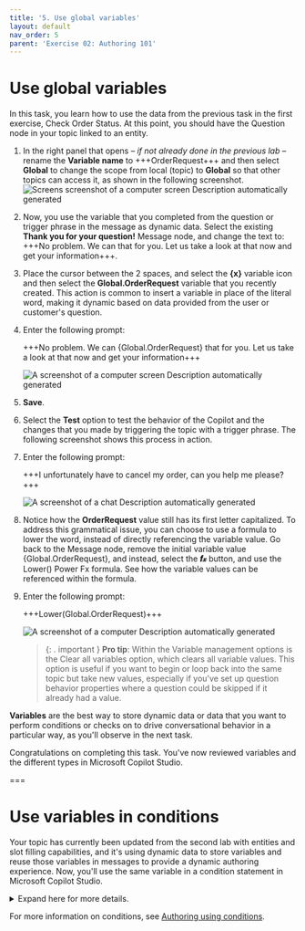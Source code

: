 ```yaml
---
title: '5. Use global variables'
layout: default
nav_order: 5
parent: 'Exercise 02: Authoring 101'
---
```


# Use global variables

In this task, you learn how to use the data from the previous task in the first exercise, Check Order Status. At this point, you should have the Question node in your topic linked to an entity.

1.	In the right panel that opens – *if not already done in the previous lab* – rename the **Variable name** to +++OrderRequest+++ and then select **Global** to change the scope from local (topic) to **Global** so that other topics can access it, as shown in the following screenshot.
 	![Screens screenshot of a computer screen Description automatically generated](instructions271830\Media01\873f8c311d3fd7787e10bf0688c26ece.png)

2.	Now, you use the variable that you completed from the question or trigger phrase in the message as dynamic data. Select the existing **Thank you for your question!** Message node, and change the text to: +++No problem. We can that for you. Let us take a look at that now and get your information+++.

3.	Place the cursor between the 2 spaces, and select the **{x}** variable icon and then select the **Global.OrderRequest** variable that you recently created. This action is common to insert a variable in place of the literal word, making it dynamic based on data provided from the user or customer's question.

3. Enter the following prompt:

	+++No problem. We can {Global.OrderRequest} that for you. Let us take a look at that now and get your information+++

    ![A screenshot of a computer screen Description automatically generated](instructions271830\Media01\2c515fe99170a3f4b87b2ef9a50d88bb.png)

4.	**Save**.

5.	Select the **Test** option to test the behavior of the Copilot and the changes that you made by triggering the topic with a trigger phrase. The following screenshot shows this process in action.

5. Enter the following prompt:

	+++I unfortunately have to cancel my order, can you help me please?+++

    ![A screenshot of a chat Description automatically generated](instructions271830\Media01\b223b9fe482d87057ad8be71096286df.png)

6.	Notice how the **OrderRequest** value still has its first letter capitalized. To address this grammatical issue, you can choose to use a formula to lower the word, instead of directly referencing the variable value. Go back to the Message node, remove the initial variable value {Global.OrderRequest}, and instead, select the **𝒇𝓍** button, and use the Lower() Power Fx formula. See how the variable values can be referenced within the formula.


6. Enter the following prompt:

	+++Lower(Global.OrderRequest)+++

    ![A screenshot of a computer Description automatically generated](instructions271830\Media01\8eedfcc28106bf939c522852af053ffb.png)

    >{: . important }	**Pro tip**: Within the Variable management options is the Clear all variables option, which clears all variable values. This option is useful if you want to begin or loop back into the same topic but take new values, especially if you've set up question behavior properties where a question could be skipped if it already had a value.

**Variables** are the best way to store dynamic data or data that you want to perform conditions or checks on to drive conversational behavior in a particular way, as you'll observe in the next task.

Congratulations on completing this task. You've now reviewed variables and the different types in Microsoft Copilot Studio.

===

# Use variables in conditions

Your topic has currently been updated from the second lab with entities and slot filling capabilities, and it's using dynamic data to store variables and reuse those variables in messages to provide a dynamic authoring experience. Now, you'll use the same variable in a condition statement in Microsoft Copilot Studio.

<details>
<summary>Expand here for more details.</summary>

With condition statements in Microsoft Copilot Studio, a copilot author can determine behavior under certain conditions that can be true, false, or something else (for example, if it's blank). Condition statements allow and promote flexibility in the authoring canvas, allowing you to provide great customer or user experiences based on their needs while limiting the need to create several similar topics. After you begin to use conditions, you'll create branches, which create separate flows that the person who's using the Copilot can be directed to. These branches can have their own conditions, depending on what behavior you want to create.
</details>


For more information on conditions, see [Authoring using conditions](https://learn.microsoft.com/microsoft-copilot-studio/authoring-using-conditions).
